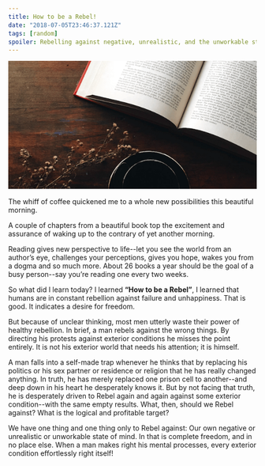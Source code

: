 ```yaml
---
title: How to be a Rebel!
date: "2018-07-05T23:46:37.121Z"
tags: [random]
spoiler: Rebelling against negative, unrealistic, and the unworkable state of the mind.
---
```


![how to be a rebel](./book.png)

The whiff of coffee quickened me to a whole new possibilities this beautiful morning.

A couple of chapters from a beautiful book top the excitement and assurance of waking up to the contrary of yet another morning.

Reading gives new perspective to life--let you see the world from an author’s eye, challenges your perceptions, gives you hope,
wakes you from a dogma and so much more. About 26 books a year should be the goal of a busy person--say you’re reading one every
 two weeks.

So what did I learn today? I learned **“How to be a Rebel”**, I learned that humans are in constant rebellion against failure and
unhappiness. That is good. It indicates a desire for freedom.

But because of unclear thinking, most men utterly waste their power
of healthy rebellion. In brief, a man rebels against the wrong things. By directing his protests against exterior conditions he
misses the point entirely. It is not his exterior world that needs his attention; it is himself.

A man falls into a self-made trap whenever he thinks that by replacing his politics or his sex partner or residence or religion
that he has really changed anything. In truth, he has merely replaced one prison cell to another--and deep down in his heart he desperately knows it. But by not facing
that truth, he is desperately driven to Rebel again and again against some exterior condition--with the same empty results.
What, then, should we Rebel against? What is the logical and profitable target?

We have one thing and one thing only to Rebel against: Our own negative or unrealistic or unworkable state of mind.
In that is complete freedom, and in no place else.
When a man makes right his mental processes, every exterior condition effortlessly right itself!
